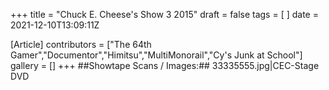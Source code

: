 +++
title = "Chuck E. Cheese's Show 3 2015"
draft = false
tags = [ ]
date = 2021-12-10T13:09:11Z

[Article]
contributors = ["The 64th Gamer","Documentor","Himitsu","MultiMonorail","Cy's Junk at School"]
gallery = []
+++
##Showtape Scans / Images:##
<gallery>
33335555.jpg|CEC-Stage DVD
</gallery>